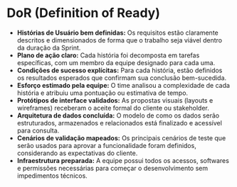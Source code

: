 # DoR (Definition of Ready)

- **Histórias de Usuário bem definidas:** Os requisitos estão claramente
  descritos e dimensionados de forma que o trabalho seja viável dentro da
  duração da Sprint.
- **Plano de ação claro:** Cada história foi decomposta em tarefas específicas,
  com um membro da equipe designado para cada uma.
- **Condições de sucesso explícitas:** Para cada história, estão definidos os
  resultados esperados que confirmam sua conclusão bem-sucedida.
- **Esforço estimado pela equipe:** O time analisou a complexidade de cada
  história e atribuiu uma pontuação ou estimativa de tempo.
- **Protótipos de interface validados:** As propostas visuais (layouts e
  wireframes) receberam o aceite formal do cliente ou stakeholder.
- **Arquitetura de dados concluída:** O modelo de como os dados serão
  estruturados, armazenados e relacionados está finalizado e acessível para
  consulta.
- **Cenários de validação mapeados:** Os principais cenários de teste que serão
  usados para aprovar a funcionalidade foram definidos, considerando as
  expectativas do cliente.
- **Infraestrutura preparada:** A equipe possui todos os acessos, softwares e
  permissões necessárias para começar o desenvolvimento sem impedimentos
  técnicos.
